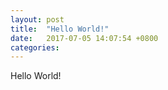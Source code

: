 ```yaml
---
layout: post
title:  "Hello World!"
date:   2017-07-05 14:07:54 +0800
categories: 
---
```


Hello World!
